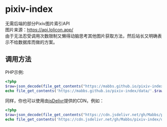 # pixiv-index
无需后端的部分Pixiv图片索引API   
图片来源：https://api.lolicon.app/   
由于无法忍受调用次数限制又懒得动脑思考其他图片获取方法，然后站长又明确表示不给数据库而做的方案。   
## 调用方法
PHP示例:
```php
<?php
$raw=json_decode(file_get_contents("https://mabbs.github.io/pixiv-index/index.json"),true);
echo file_get_contents('https://mabbs.github.io/pixiv-index/data/'.$raw[rand(0,count($raw)-1)]);
```
同样，你也可以使用由[jsDelivr](https://www.jsdelivr.com/)提供的CDN，例如：
```php
<?php
$raw=json_decode(file_get_contents("https://cdn.jsdelivr.net/gh/Mabbs/pixiv-index/index.json"),true);
echo file_get_contents('https://cdn.jsdelivr.net/gh/Mabbs/pixiv-index/data/'.$raw[rand(0,count($raw)-1)]);
```
